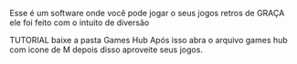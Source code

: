 Esse é um software onde você pode jogar o seus jogos retros de GRAÇA
ele foi feito com o intuito de diversão 

TUTORIAL
baixe a pasta Games Hub
Após isso abra o arquivo games hub com icone de M
depois disso aproveite seus jogos.
